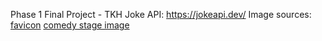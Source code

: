 Phase 1 Final Project - TKH
Joke API: https://jokeapi.dev/
Image sources: 
[favicon](https://favicon.io/emoji-favicons/rolling-on-the-floor-laughing/)
[comedy stage image ](https://npr.brightspotcdn.com/legacy/sites/kmuw/files/201703/stand-up-comedy.jpg)